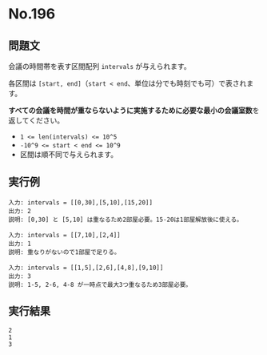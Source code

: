 # No.196

## 問題文

会議の時間帯を表す区間配列 `intervals` が与えられます。

各区間は `[start, end]`（`start < end`、単位は分でも時刻でも可）で表されます。

**すべての会議を時間が重ならないように実施するために必要な最小の会議室数**を返してください。

* `1 <= len(intervals) <= 10^5`
* `-10^9 <= start < end <= 10^9`
* 区間は順不同で与えられます。

## 実行例

```
入力: intervals = [[0,30],[5,10],[15,20]]
出力: 2
説明: [0,30] と [5,10] は重なるため2部屋必要。15-20は1部屋解放後に使える。

入力: intervals = [[7,10],[2,4]]
出力: 1
説明: 重なりがないので1部屋で足りる。

入力: intervals = [[1,5],[2,6],[4,8],[9,10]]
出力: 3
説明: 1-5, 2-6, 4-8 が一時点で最大3つ重なるため3部屋必要。
```

## 実行結果

```
2
1
3
```
